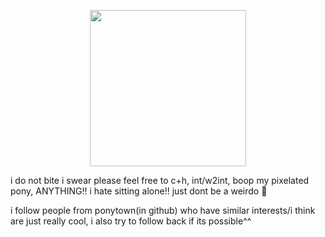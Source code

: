 <p align="center">
  <img width="250" src="https://github.com/user-attachments/assets/93df202c-9232-4f94-a82b-26012242fed6">

i do not bite i swear please feel free to c+h, int/w2int, boop my pixelated pony, ANYTHING!! i hate sitting alone!! just dont be a weirdo 🥲

i follow people from ponytown(in github) who have similar interests/i think are just really cool, i also try to follow back if its possible^^
